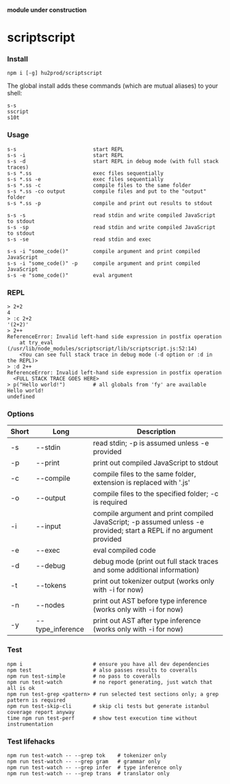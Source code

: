 **module under construction**
# scriptscript
### Install

    npm i [-g] hu2prod/scriptscript

The global install adds these commands (which are mutual aliases) to your shell:

    s-s
    sscript
    s10t

### Usage

    s-s                         start REPL
    s-s -i                      start REPL
    s-s -d                      start REPL in debug mode (with full stack traces)
    s-s *.ss                    exec files sequentially
    s-s *.ss -e                 exec files sequentially
    s-s *.ss -c                 compile files to the same folder
    s-s *.ss -co output         compile files and put to the "output" folder
    s-s *.ss -p                 compile and print out results to stdout

    s-s -s                      read stdin and write compiled JavaScript to stdout
    s-s -sp                     read stdin and write compiled JavaScript to stdout
    s-s -se                     read stdin and exec

    s-s -i "some_code()"        compile argument and print compiled JavaScript
    s-s -i "some_code()" -p     compile argument and print compiled JavaScript
    s-s -e "some_code()"        eval argument

### REPL

    > 2+2
    4
    > :c 2+2
    '(2+2)'
    > 2++
    ReferenceError: Invalid left-hand side expression in postfix operation
        at try_eval (/usr/lib/node_modules/scriptscript/lib/scriptscript.js:52:14)
        <You can see full stack trace in debug mode (-d option or :d in the REPL)>
    > :d 2++
    ReferenceError: Invalid left-hand side expression in postfix operation
      <FULL STACK TRACE GOES HERE>
    > p("Hello world!")         # all globals from 'fy' are available
    Hello world!
    undefined

### Options

Short | Long | Description
----- | ---- | -----------
-s | --stdin | read stdin; -p is assumed unless -e provided
-p | --print | print out compiled JavaScript to stdout
-c | --compile | compile files to the same folder, extension is replaced with '.js'
-o | --output | compile files to the specified folder; -c is required
-i | --input | compile argument and print compiled JavaScript; -p assumed unless -e provided; start a REPL if no argument provided
-e | --exec | eval compiled code
-d | --debug | debug mode (print out full stack traces and some additional information)
-t | --tokens | print out tokenizer output (works only with -i for now)
-n | --nodes | print out AST before type inference (works only with -i for now)
-y | --type_inference | print out AST after type inference (works only with -i for now)

### Test

    npm i                       # ensure you have all dev dependencies
    npm test                    # also passes results to coveralls
    npm run test-simple         # no pass to coveralls
    npm run test-watch          # no report generating, just watch that all is ok
    npm run test-grep <pattern> # run selected test sections only; a grep pattern is required
    npm run test-skip-cli       # skip cli tests but generate istanbul coverage report anyway
    time npm run test-perf      # show test execution time without instrumentation

### Test lifehacks

    npm run test-watch -- --grep tok    # tokenizer only
    npm run test-watch -- --grep gram   # grammar only
    npm run test-watch -- --grep infer  # type inference only
    npm run test-watch -- --grep trans  # translator only
